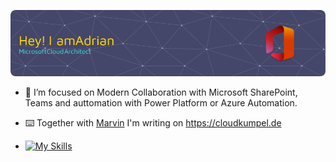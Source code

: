 ![Header](./github-header-image.png)

- 🔬 I’m focused on Modern Collaboration with Microsoft SharePoint, Teams and auttomation with Power Platform or Azure Automation.
- ⌨️ Together with [Marvin](https://github.com/MarvinBangert) I'm writing on https://cloudkumpel.de

- [![My Skills](https://skillicons.dev/icons?i=powershell,vscode,azure,md,github,arduino,raspberrypi,docker)](https://skillicons.dev)


<!--
**get-adr/get-adr** is a ✨ _special_ ✨ repository because its `README.md` (this file) appears on your GitHub profile.

Here are some ideas to get you started:

- 🔭 I’m currently working on ...
- 🌱 I’m currently learning ...
- 👯 I’m looking to collaborate on ...
- 🤔 I’m looking for help with ...
- 💬 Ask me about ...
- 📫 How to reach me: ...
- 😄 Pronouns: ...
- ⚡ Fun fact: ...
-->
